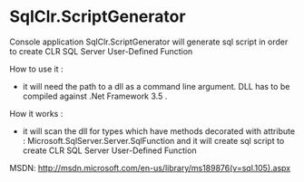 SqlClr.ScriptGenerator
======================
Console application SqlClr.ScriptGenerator will generate sql script in order to create CLR SQL Server User-Defined Function

How to use it :
- it will need the path to a dll as a command line argument. DLL has to be compiled against .Net Framework 3.5 .

How it works : 
- it will scan the dll for types which have methods decorated with attribute : Microsoft.SqlServer.Server.SqlFunction 
and it will create sql script to create CLR SQL Server User-Defined Function

MSDN: http://msdn.microsoft.com/en-us/library/ms189876(v=sql.105).aspx 
